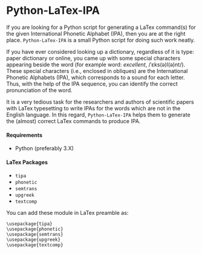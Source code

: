 # Python-LaTex-IPA
If you are looking for a Python script for generating a LaTex command(s) for the given International Phonetic Alphabet (IPA), then you are at the right place. `Python-LaTex-IPA` is a small Python script for doing such work neatly.

If you have ever considered looking up a dictionary, regardless of it is type: paper dictionary or online, you came up with some special characters appearing beside the word (for example word: _excellent_, /ˈɛks(ə)l(ə)nt/). These special characters (i.e., enclosed in obliques) are the International Phonetic Alphabets (IPA), which corresponds to a sound for each letter. Thus, with the help of the IPA sequence, you can identify the correct pronunciation of the word.

It is a very tedious task for the researchers and authors of scientific papers with LaTex typesetting to write IPAs for the words which are not in the English language. In this regard, `Python-LaTex-IPA` helps them to generate the (almost) correct LaTex commands to produce IPA.

#### Requirements
 - Python (preferably 3.X)
 
#### LaTex Packages
- `tipa`
- `phonetic`
- `semtrans`
- `upgreek`
- `textcomp`

 You can add these module in LaTex preamble as: 
```
\usepackage{tipa}
\usepackage{phonetic}
\usepackage{semtrans}
\usepackage{upgreek}
\usepackage{textcomp}
 ```

